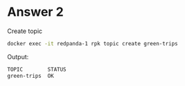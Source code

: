 # Answer 2

Create topic

```bash
docker exec -it redpanda-1 rpk topic create green-trips
```

Output:

```bash
TOPIC        STATUS
green-trips  OK
```
